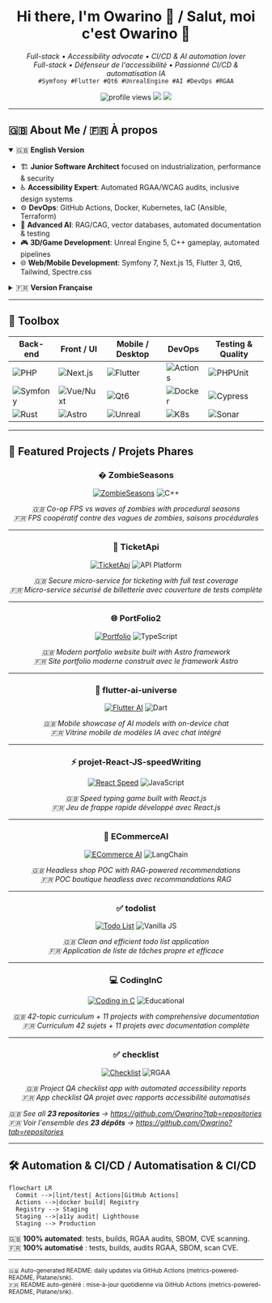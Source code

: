 <!-- =========================== HEADER =========================== -->
<h1 align="center">Hi there, I'm Owarino 👋 / Salut, moi c'est Owarino 👋</h1>
<p align="center">
  <em>Full-stack • Accessibility advocate • CI/CD & AI automation lover</em><br/>
  <em>Full-stack • Défenseur de l'accessibilité • Passionné CI/CD & automatisation IA</em><br/>
  <code>#Symfony #Flutter #Qt6 #UnrealEngine #AI #DevOps #RGAA</code>
</p>
<p align="center">
  <img src="https://komarev.com/ghpvc/?username=Owarino&style=for-the-badge" alt="profile views"/>
  <img src="https://img.shields.io/badge/Code%20Quality-RGAA%204%20AA-blue?style=for-the-badge"/>
  <img src="https://img.shields.io/badge/CI/CD-GitHub_Actions-2088FF?style=for-the-badge&logo=github-actions&logoColor=white"/>
</p>

---

## 🇬🇧 About Me / 🇫🇷 À propos

<details open>
<summary>🇬🇧 <strong>English Version</strong></summary>

- 🏗️ **Junior Software Architect** focused on industrialization, performance & security  
- ♿ **Accessibility Expert**: Automated RGAA/WCAG audits, inclusive design systems  
- ⚙️ **DevOps**: GitHub Actions, Docker, Kubernetes, IaC (Ansible, Terraform)  
- 🤖 **Advanced AI**: RAG/CAG, vector databases, automated documentation & testing  
- 🎮 **3D/Game Development**: Unreal Engine 5, C++ gameplay, automated pipelines  
- 🌐 **Web/Mobile Development**: Symfony 7, Next.js 15, Flutter 3, Qt6, Tailwind, Spectre.css  

</details>

<details>
<summary>🇫🇷 <strong>Version Française</strong></summary>

- 🏗️ **Architecte logiciel junior** orienté industrialisation, performance & sécurité  
- ♿ **Expert Accessibilité** : audits RGAA/WCAG automatisés, design system inclusif  
- ⚙️ **DevOps** : GitHub Actions, Docker, Kubernetes, IaC (Ansible, Terraform)  
- 🤖 **IA avancée** : RAG/CAG, vector DB, génération de doc & tests automatisés  
- 🎮 **Développement 3D/Jeux** : Unreal Engine 5, C++ gameplay, pipelines automatisés  
- 🌐 **Développement Web/Mobile** : Symfony 7, Next.js 15, Flutter 3, Qt6, Tailwind, Spectre.css  

</details>

---

## 🧰 Toolbox

| Back-end | Front / UI | Mobile / Desktop | DevOps | Testing & Quality |
|----------|------------|------------------|--------|-------------------|
| ![PHP](https://img.shields.io/badge/PHP-8.3-777BB4?logo=php&style=flat)|![Next.js](https://img.shields.io/badge/Next.js-15-000?logo=nextdotjs&style=flat)|![Flutter](https://img.shields.io/badge/Flutter-3-02569B?logo=flutter&style=flat)|![Actions](https://img.shields.io/badge/GitHub_Actions-2088FF?logo=githubactions&style=flat)|![PHPUnit](https://img.shields.io/badge/PHPUnit-2d2d2d?logo=php&style=flat)|
| ![Symfony](https://img.shields.io/badge/Symfony-7-black?logo=symfony&style=flat)|![Vue/Nuxt](https://img.shields.io/badge/Nuxt-3-00C58E?logo=nuxtdotjs&style=flat)|![Qt6](https://img.shields.io/badge/Qt-6-41CD52?logo=qt&style=flat)|![Docker](https://img.shields.io/badge/Docker-2496ED?logo=docker&style=flat)|![Cypress](https://img.shields.io/badge/Cypress-17202C?logo=cypress&style=flat)|
| ![Rust](https://img.shields.io/badge/Rust-000?logo=rust&style=flat)|![Astro](https://img.shields.io/badge/Astro-FF5D01?logo=astro&style=flat)|![Unreal](https://img.shields.io/badge/Unreal_Engine_5-313131?logo=unrealengine&style=flat)|![K8s](https://img.shields.io/badge/Kubernetes-326CE5?logo=kubernetes&style=flat)|![Sonar](https://img.shields.io/badge/SonarQube-4E9BCD?logo=sonarqube&style=flat)|

---

## 🚀 Featured Projects / Projets Phares

<div align="center">

### � ZombieSeasons
[![ZombieSeasons](https://img.shields.io/badge/Unreal_Engine_5-313131?style=for-the-badge&logo=unrealengine&logoColor=white)](https://github.com/Owarino/ZombieSeasons)
![C++](https://img.shields.io/badge/C++-00599C?style=for-the-badge&logo=cplusplus&logoColor=white)

*🇬🇧 Co-op FPS vs waves of zombies with procedural seasons*  
*🇫🇷 FPS coopératif contre des vagues de zombies, saisons procédurales*

---

### 🎫 TicketApi
[![TicketApi](https://img.shields.io/badge/Symfony-7-black?style=for-the-badge&logo=symfony&logoColor=white)](https://github.com/Owarino/TicketApi)
![API Platform](https://img.shields.io/badge/API_Platform-2ea44f?style=for-the-badge)

*🇬🇧 Secure micro-service for ticketing with full test coverage*  
*🇫🇷 Micro-service sécurisé de billetterie avec couverture de tests complète*

---

### 🌐 PortFolio2
[![Portfolio](https://img.shields.io/badge/Astro-FF5D01?style=for-the-badge&logo=astro&logoColor=white)](https://github.com/Owarino/PortFolio2)
![TypeScript](https://img.shields.io/badge/TypeScript-3178C6?style=for-the-badge&logo=typescript&logoColor=white)

*🇬🇧 Modern portfolio website built with Astro framework*  
*🇫🇷 Site portfolio moderne construit avec le framework Astro*

---

### 📱 flutter-ai-universe
[![Flutter AI](https://img.shields.io/badge/Flutter-02569B?style=for-the-badge&logo=flutter&logoColor=white)](https://github.com/Owarino/flutter-ai-universe)
![Dart](https://img.shields.io/badge/Dart-0175C2?style=for-the-badge&logo=dart&logoColor=white)

*🇬🇧 Mobile showcase of AI models with on-device chat*  
*🇫🇷 Vitrine mobile de modèles IA avec chat intégré*

---

### ⚡ projet-React-JS-speedWriting
[![React Speed](https://img.shields.io/badge/React-61DAFB?style=for-the-badge&logo=react&logoColor=black)](https://github.com/Owarino/projet-React-JS-speedWriting)
![JavaScript](https://img.shields.io/badge/JavaScript-F7DF1E?style=for-the-badge&logo=javascript&logoColor=black)

*🇬🇧 Speed typing game built with React.js*  
*🇫🇷 Jeu de frappe rapide développé avec React.js*

---

### 🛒 ECommerceAI
[![ECommerce AI](https://img.shields.io/badge/Next.js-000000?style=for-the-badge&logo=nextdotjs&logoColor=white)](https://github.com/Owarino/ECommerceAI)
![LangChain](https://img.shields.io/badge/LangChain-1C3C3C?style=for-the-badge)

*🇬🇧 Headless shop POC with RAG-powered recommendations*  
*🇫🇷 POC boutique headless avec recommandations RAG*

---

### ✅ todolist
[![Todo List](https://img.shields.io/badge/JavaScript-F7DF1E?style=for-the-badge&logo=javascript&logoColor=black)](https://github.com/Owarino/todolist)
![Vanilla JS](https://img.shields.io/badge/Vanilla_JS-323330?style=for-the-badge)

*🇬🇧 Clean and efficient todo list application*  
*🇫🇷 Application de liste de tâches propre et efficace*

---

### 💻 CodingInC
[![Coding in C](https://img.shields.io/badge/C-A8B9CC?style=for-the-badge&logo=c&logoColor=black)](https://github.com/Owarino/CodingInC)
![Educational](https://img.shields.io/badge/Educational-FF6B6B?style=for-the-badge)

*🇬🇧 42-topic curriculum + 11 projects with comprehensive documentation*  
*🇫🇷 Curriculum 42 sujets + 11 projets avec documentation complète*

---

### ✅ checklist
[![Checklist](https://img.shields.io/badge/Symfony-000000?style=for-the-badge&logo=symfony&logoColor=white)](https://github.com/Owarino/checklist)
![RGAA](https://img.shields.io/badge/RGAA-4169E1?style=for-the-badge)

*🇬🇧 Project QA checklist app with automated accessibility reports*  
*🇫🇷 App checklist QA projet avec rapports accessibilité automatisés*

</div>

*🇬🇧 See all **23 repositories** → <https://github.com/Owarino?tab=repositories>*  
*🇫🇷 Voir l'ensemble des **23 dépôts** → <https://github.com/Owarino?tab=repositories>*

---

## 🛠️ Automation & CI/CD / Automatisation & CI/CD

```mermaid
flowchart LR
  Commit -->|lint/test| Actions[GitHub Actions]
  Actions -->|docker build| Registry
  Registry --> Staging
  Staging -->|a11y audit| Lighthouse
  Staging --> Production
```

🇬🇧 **100% automated**: tests, builds, RGAA audits, SBOM, CVE scanning.  
🇫🇷 **100% automatisé** : tests, builds, audits RGAA, SBOM, scan CVE.

---

<sub>🇬🇧 Auto-generated README: daily updates via GitHub Actions (metrics-powered-README, Platane/snk).</sub>  
<sub>🇫🇷 README auto-généré : mise-à-jour quotidienne via GitHub Actions (metrics-powered-README, Platane/snk).</sub>
